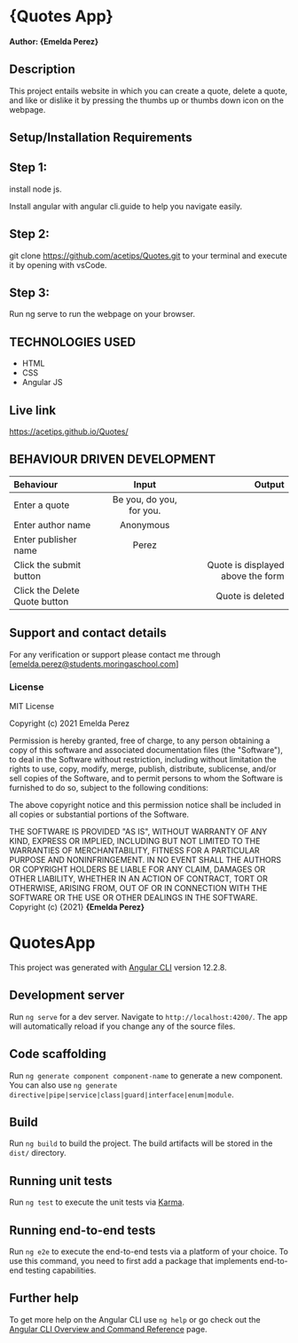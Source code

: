 # {Quotes App}
#### Author: **{Emelda Perez}**
## Description
This project entails website in which you can create a quote, delete a quote, and like or dislike it by pressing the thumbs up or thumbs down icon on the webpage.
## Setup/Installation Requirements
## Step 1:
install node js.

Install angular with angular cli.guide to help you navigate easily.

## Step 2:
git clone https://github.com/acetips/Quotes.git to your terminal and execute it by opening with vsCode.

## Step 3:
Run ng serve to run the webpage on your browser.
## TECHNOLOGIES USED
* HTML
* CSS
* Angular JS
## Live link

https://acetips.github.io/Quotes/

## BEHAVIOUR DRIVEN DEVELOPMENT
| Behaviour      | Input        | Output       |
| :------------- | :----------: | -----------: |
|  Enter a quote |   Be you, do you, for you. |     |
| Enter author name  | Anonymous |   |
| Enter publisher name  |  Perez  |     |
|Click the submit button|  | Quote is displayed above the form  |
|Click the Delete Quote button| |  Quote is deleted |

## Support and contact details
For any verification or support please contact me through [emelda.perez@students.moringaschool.com]
### License
MIT License

Copyright (c) 2021 Emelda Perez

Permission is hereby granted, free of charge, to any person obtaining a copy
of this software and associated documentation files (the "Software"), to deal
in the Software without restriction, including without limitation the rights
to use, copy, modify, merge, publish, distribute, sublicense, and/or sell
copies of the Software, and to permit persons to whom the Software is
furnished to do so, subject to the following conditions:

The above copyright notice and this permission notice shall be included in all
copies or substantial portions of the Software.

THE SOFTWARE IS PROVIDED "AS IS", WITHOUT WARRANTY OF ANY KIND, EXPRESS OR
IMPLIED, INCLUDING BUT NOT LIMITED TO THE WARRANTIES OF MERCHANTABILITY,
FITNESS FOR A PARTICULAR PURPOSE AND NONINFRINGEMENT. IN NO EVENT SHALL THE
AUTHORS OR COPYRIGHT HOLDERS BE LIABLE FOR ANY CLAIM, DAMAGES OR OTHER
LIABILITY, WHETHER IN AN ACTION OF CONTRACT, TORT OR OTHERWISE, ARISING FROM,
OUT OF OR IN CONNECTION WITH THE SOFTWARE OR THE USE OR OTHER DEALINGS IN THE
SOFTWARE.
Copyright (c) {2021} **{Emelda Perez}**

# QuotesApp

This project was generated with [Angular CLI](https://github.com/angular/angular-cli) version 12.2.8.

## Development server

Run `ng serve` for a dev server. Navigate to `http://localhost:4200/`. The app will automatically reload if you change any of the source files.

## Code scaffolding

Run `ng generate component component-name` to generate a new component. You can also use `ng generate directive|pipe|service|class|guard|interface|enum|module`.

## Build

Run `ng build` to build the project. The build artifacts will be stored in the `dist/` directory.

## Running unit tests

Run `ng test` to execute the unit tests via [Karma](https://karma-runner.github.io).

## Running end-to-end tests

Run `ng e2e` to execute the end-to-end tests via a platform of your choice. To use this command, you need to first add a package that implements end-to-end testing capabilities.

## Further help

To get more help on the Angular CLI use `ng help` or go check out the [Angular CLI Overview and Command Reference](https://angular.io/cli) page.
